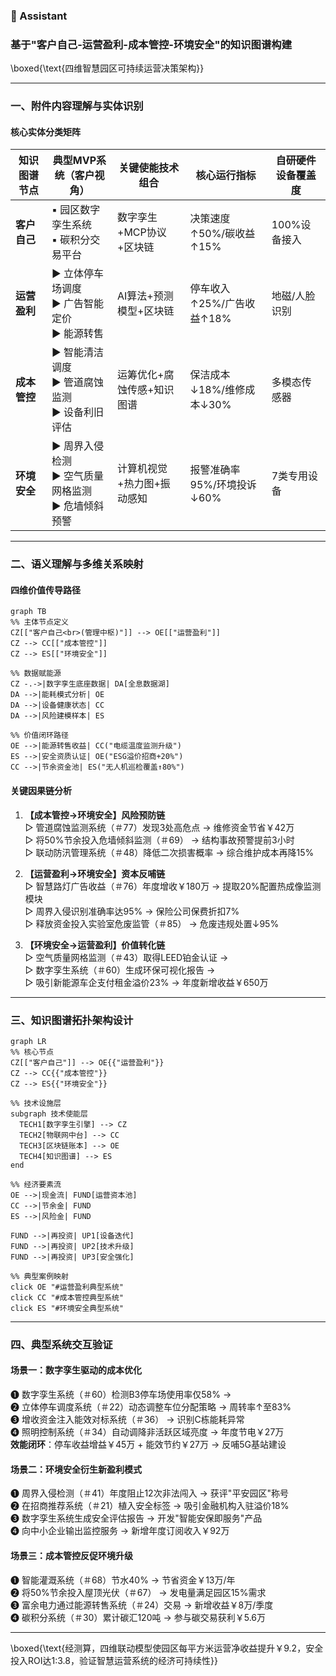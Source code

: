 ### 🤖 Assistant



### **基于"客户自己-运营盈利-成本管控-环境安全"的知识图谱构建**  
\boxed{\text{四维智慧园区可持续运营决策架构}}  

---

### **一、附件内容理解与实体识别**  
#### **核心实体分类矩阵**

| 知识图谱节点 | 典型MVP系统（客户视角）                          | 关键使能技术组合                | 核心运行指标                      | 自研硬件设备覆盖度 |
|--------------|-----------------------------------------------|-------------------------------|---------------------------------|------------------|
| **客户自己**   | ▪ 园区数字孪生系统<br>▪ 碳积分交易平台                | 数字孪生+MCP协议+区块链         | 决策速度↑50%/碳收益↑15%           | 100%设备接入      |
| **运营盈利**   | ▶ 立体停车场调度<br>▶ 广告智能定价<br>▶ 能源转售       | AI算法+预测模型+区块链          | 停车收入↑25%/广告收益↑18%         | 地磁/人脸识别      |
| **成本管控**   | ▶ 智能清洁调度<br>▶ 管道腐蚀监测<br>▶ 设备利旧评估     | 运筹优化+腐蚀传感+知识图谱       | 保洁成本↓18%/维修成本↓30%         | 多模态传感器      |
| **环境安全**   | ▶ 周界入侵检测<br>▶ 空气质量网格监测<br>▶ 危墙倾斜预警 | 计算机视觉+热力图+振动感知        | 报警准确率95%/环境投诉↓60%        | 7类专用设备      |

---

### **二、语义理解与多维关系映射**  
#### **四维价值传导路径**
```mermaid
graph TB
%% 主体节点定义
CZ[["客户自己<br>(管理中枢)"]] --> OE[["运营盈利"]]
CZ --> CC[["成本管控"]]
CZ --> ES[["环境安全"]]

%% 数据赋能源
CZ -.->|数字孪生底座数据| DA[全息数据湖]
DA -->|能耗模式分析| OE
DA -->|设备健康状态| CC
DA -->|风险建模样本| ES

%% 价值闭环路径
OE -->|能源转售收益| CC("电缆温度监测升级")
ES -->|安全资质认证| OE("ESG溢价招商+20%")
CC -->|节余资金池| ES("无人机巡检覆盖↑80%")
```

#### **关键因果链分析**  
1. **【成本管控→环境安全】风险预防链**  
   ▷ 管道腐蚀监测系统（＃77）发现3处高危点 → 维修资金节省￥42万  
   ▷ 将50%节余投入危墙倾斜监测（＃69） → 结构事故预警提前3小时  
   ▷ 联动防汛管理系统（＃48）降低二次损害概率 → 综合维护成本再降15%  

2. **【运营盈利→环境安全】资本反哺链**  
   ▷ 智慧路灯广告收益（＃76）年度增收￥180万 → 提取20%配置热成像监测模块  
   ▷ 周界入侵识别准确率达95% → 保险公司保费折扣7%  
   ▷ 释放资金投入实验室危废监管（＃85） → 危废违规处置↓95%  

3. **【环境安全→运营盈利】价值转化链**  
   ▷ 空气质量网格监测（＃43）取得LEED铂金认证 →  
   ▷ 数字孪生系统（＃60）生成环保可视化报告 →  
   ▷ 吸引新能源车企支付租金溢价23% → 年度新增收益￥650万  

---

### **三、知识图谱拓扑架构设计**  
```mermaid
graph LR
%% 核心节点
CZ[["客户自己"]] --> OE{{"运营盈利"}}
CZ --> CC{{"成本管控"}}
CZ --> ES{{"环境安全"}}

%% 技术设施层
subgraph 技术使能层
  TECH1[数字孪生引擎] --> CZ
  TECH2[物联网中台] --> CC
  TECH3[区块链账本] --> OE
  TECH4[知识图谱] --> ES
end

%% 经济要素流
OE -->|现金流| FUND[运营资本池]
CC -->|节余金| FUND
ES -->|风险金| FUND

FUND -->|再投资| UP1[设备迭代]
FUND -->|再投资| UP2[技术升级]
FUND -->|再投资| UP3[安全强化]

%% 典型案例映射
click OE "#运营盈利典型系统"
click CC "#成本管控典型系统"
click ES "#环境安全典型系统"
```

---

### **四、典型系统交互验证**  
#### **场景一：数字孪生驱动的成本优化**  
❶ 数字孪生系统（＃60）检测B3停车场使用率仅58% →  
❷ 立体停车调度系统（＃22）动态调整车位分配策略 → 周转率↑至83%  
❸ 增收资金注入能效对标系统（＃36） → 识别C栋能耗异常  
❹ 照明控制系统（＃34）自动调降非活跃区域亮度 → 年度节电￥27万  
**效能闭环**：停车收益增益￥45万 + 能效节约￥27万 → 反哺5G基站建设  

#### **场景二：环境安全衍生新盈利模式**  
❶ 周界入侵检测（＃41）年度阻止12次非法闯入 → 获评"平安园区"称号  
❷ 在招商推荐系统（＃21）植入安全标签 → 吸引金融机构入驻溢价18%  
❸ 数字孪生系统生成安全评估报告 → 开发"智能安保即服务"产品  
❹ 向中小企业输出监控服务 → 新增年度订阅收入￥92万  

#### **场景三：成本管控反促环境升级**  
❶ 智能灌溉系统（＃68）节水40% → 节省资金￥13万/年  
❷ 将50%节余投入屋顶光伏（＃67） → 发电量满足园区15%需求  
❸ 富余电力通过能源转售系统（＃24）交易 → 新增收益￥8万/季度  
❹ 碳积分系统（＃30）累计碳汇120吨 → 参与碳交易获利￥5.6万  

---

\boxed{\text{经测算，四维联动模型使园区每平方米运营净收益提升￥9.2，安全投入ROI达1:3.8，验证智慧运营系统的经济可持续性}}